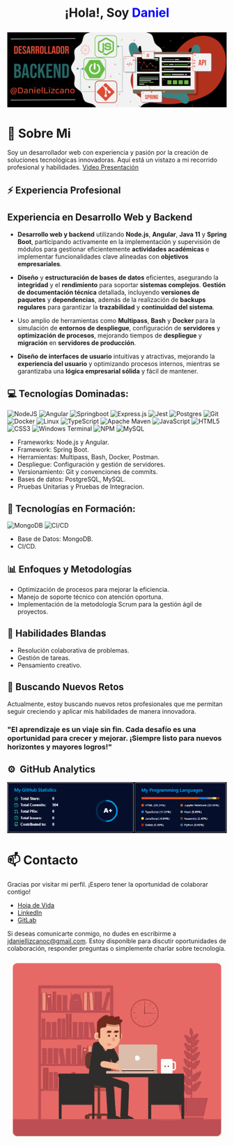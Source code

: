 # <p align="center">¡Hola!, Soy <span style="color:blue">Daniel</span></p>

<p align="center">
  <img src="/BannerGitHubBackend.PNG" alt="Banner">
</p>

# 💬 Sobre Mi

Soy un desarrollador web con experiencia y pasión por la creación de soluciones tecnológicas innovadoras. Aquí está un vistazo a mi recorrido profesional y habilidades. [Video Presentación](https://youtu.be/wiygkKB_CkE)

## ⚡ Experiencia Profesional

## Experiencia en Desarrollo Web y Backend

- **Desarrollo web y backend** utilizando **Node.js**, **Angular**, **Java 11** y **Spring Boot**, participando activamente en la implementación y supervisión de módulos para gestionar eficientemente **actividades académicas** e implementar funcionalidades clave alineadas con **objetivos empresariales**.

- **Diseño** y **estructuración de bases de datos** eficientes, asegurando la **integridad** y el **rendimiento** para soportar **sistemas complejos**. **Gestión de documentación técnica** detallada, incluyendo **versiones de paquetes** y **dependencias**, además de la realización de **backups regulares** para garantizar la **trazabilidad** y **continuidad del sistema**.

- Uso amplio de herramientas como **Multipass**, **Bash** y **Docker** para la simulación de **entornos de despliegue**, configuración de **servidores** y **optimización de procesos**, mejorando tiempos de **despliegue** y **migración** en **servidores de producción**.

- **Diseño de interfaces de usuario** intuitivas y atractivas, mejorando la **experiencia del usuario** y optimizando procesos internos, mientras se garantizaba una **lógica empresarial sólida** y fácil de mantener.


## 💻 Tecnologías Dominadas:
![NodeJS](https://img.shields.io/badge/node.js-6DA55F?style=for-the-badge&logo=node.js&logoColor=white) ![Angular](https://img.shields.io/badge/angular-%23DD0031.svg?style=for-the-badge&logo=angular&logoColor=white) ![Springboot](https://img.shields.io/badge/springboot-%23ffffff.svg?style=for-the-badge&logo=springboot&logoColor=green) ![Express.js](https://img.shields.io/badge/express.js-%23404d59.svg?style=for-the-badge&logo=express&logoColor=%2361DAFB) ![Jest](https://img.shields.io/badge/Jest-%23ffffff.svg?style=for-the-badge&logo=jest&logoColor=orange) ![Postgres](https://img.shields.io/badge/postgres-%23316192.svg?style=for-the-badge&logo=postgresql&logoColor=white) ![Git](https://img.shields.io/badge/Git-%23ffffff.svg?style=for-the-badge&logo=git&logoColor=orange) ![Docker](https://img.shields.io/badge/docker-%230db7ed.svg?style=for-the-badge&logo=docker&logoColor=white) ![Linux](https://img.shields.io/badge/linux-%23ff8000.svg?style=for-the-badge&logo=linux&logoColor=black) ![TypeScript](https://img.shields.io/badge/typescript-%23007ACC.svg?style=for-the-badge&logo=typescript&logoColor=white) ![Apache Maven](https://img.shields.io/badge/Apache%20Maven-C71A36?style=for-the-badge&logo=Apache%20Maven&logoColor=white) ![JavaScript](https://img.shields.io/badge/javascript-%23323330.svg?style=for-the-badge&logo=javascript&logoColor=%23F7DF1E) ![HTML5](https://img.shields.io/badge/html5-%23E34F26.svg?style=for-the-badge&logo=html5&logoColor=white) ![CSS3](https://img.shields.io/badge/css3-%231572B6.svg?style=for-the-badge&logo=css3&logoColor=white) ![Windows Terminal](https://img.shields.io/badge/Windows%20Terminal-%234D4D4D.svg?style=for-the-badge&logo=windows-terminal&logoColor=white) ![NPM](https://img.shields.io/badge/NPM-%23CB3837.svg?style=for-the-badge&logo=npm&logoColor=white) ![MySQL](https://img.shields.io/badge/mysql-%2300000f.svg?style=for-the-badge&logo=mysql&logoColor=white)

- Frameworks: Node.js y Angular.
- Framework: Spring Boot.
- Herramientas: Multipass, Bash, Docker, Postman.
- Despliegue: Configuración y gestión de servidores.
- Versionamiento: Git y convenciones de commits.
- Bases de datos: PostgreSQL, MySQL.
- Pruebas Unitarias y Pruebas de Integracion.

## 🧠 Tecnologías en Formación:
![MongoDB](https://img.shields.io/badge/mongoDB-%2300ff00.svg?style=for-the-badge&logo=mongodb&logoColor=grey) ![CI/CD](https://img.shields.io/badge/CI/CD-%23ffffff.svg?style=for-the-badge&logo=gitlab&logoColor=orange)
- Base de Datos: MongoDB.
- CI/CD.

## 📊 Enfoques y Metodologías

- Optimización de procesos para mejorar la eficiencia.
- Manejo de soporte técnico con atención oportuna.
- Implementación de la metodología Scrum para la gestión ágil de proyectos.

## 🤝 Habilidades Blandas

- Resolución colaborativa de problemas.
- Gestión de tareas.
- Pensamiento creativo.
## 🚀 Buscando Nuevos Retos

Actualmente, estoy buscando nuevos retos profesionales que me permitan seguir creciendo y aplicar mis habilidades de manera innovadora.

### "El aprendizaje es un viaje sin fin. Cada desafío es una oportunidad para crecer y mejorar. ¡Siempre listo para nuevos horizontes y mayores logros!"

## ⚙️ &nbsp;GitHub Analytics
<p align="center">
  <img src="/githubAnalytics.PNG" alt="Analytics">
</p>

# 📫 Contacto
Gracias por visitar mi perfil. ¡Espero tener la oportunidad de colaborar contigo!
- [Hoja de Vida](https://drive.google.com/file/d/1l_boLLrYz6tAd9ZskPKVHUzEQu0hWDs0/view?usp=drive_link)
- [LinkedIn](https://www.linkedin.com/in/jes%C3%BAs-daniel-lizcano-castro-264bb320b/)
- [GitLab](https://gitlab.com/jdaniellizcanoc)

Si deseas comunicarte conmigo, no dudes en escribirme a [jdaniellizcanoc@gmail.com](mailto:jdaniellizcanoc@gmail.com). Estoy disponible para discutir oportunidades de colaboración, responder preguntas o simplemente charlar sobre tecnología.

<!--
# ⚙️ &nbsp;GitHub Analytics - Repositorios Publicos
<p align="center">
  <img src="/developer.gif" alt="Banner">
</p>
<p align="center">
<a href="https://github.com/DanielLizcano">
  <img height="180em" src="https://github-readme-stats-eight-theta.vercel.app/api?username=DanielLizcano&show_icons=true&theme=algolia&include_all_commits=true&count_private=true&token=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"/>
  <img height="180em" src="https://github-readme-stats-eight-theta.vercel.app/api/top-langs/?username=DanielLizcano&layout=compact&langs_count=8&theme=algolia&token=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"/>
</a>
</p>
-->

<p align="center">
  <img src="/developer.gif" alt="Banner">
</p>



<!--
**DanielLizcano/DanielLizcano** is a ✨ _special_ ✨ repository because its `README.md` (this file) appears on your GitHub profile.

Here are some ideas to get you started:

- 🔭 I’m currently working on ...
- 🌱 I’m currently learning ...
- 👯 I’m looking to collaborate on ...
- 🤔 I’m looking for help with ...
- 💬 Ask me about ...
- 📫 How to reach me: ...
- 😄 Pronouns: ...
- ⚡ Fun fact: ...
-->
